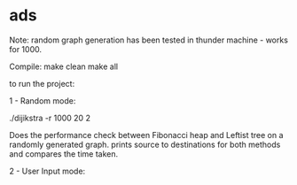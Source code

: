 # ads

Note: random graph generation has been tested in thunder machine - works for 1000.


Compile: 
make clean
make all

to run the project:

1 - Random mode:

./dijikstra -r 1000 20 2

Does the performance check between Fibonacci heap and Leftist tree on a randomly generated graph. prints source to destinations for both methods and compares the time taken.



2 - User Input mode:

